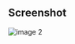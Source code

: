<h2>Screenshot</h2>

![image 2](https://github.com/user-attachments/assets/2ae2f5e9-02c3-4f5b-8ec3-5cb4babc8509)
